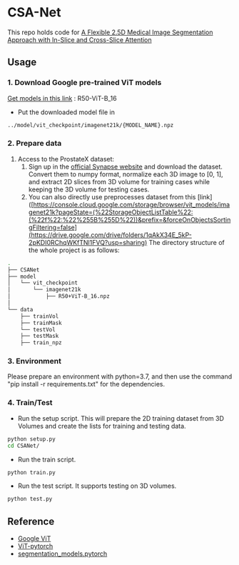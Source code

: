 # CSA-Net

This repo holds code for [A Flexible 2.5D Medical Image Segmentation Approach with In-Slice and Cross-Slice Attention](https://arxiv.org/pdf/..)
 
## Usage

### 1. Download Google pre-trained ViT models
[Get models in this link](https://console.cloud.google.com/storage/browser/vit_models/imagenet21k?pageState=(%22StorageObjectListTable%22:(%22f%22:%22%255B%255D%22))&prefix=&forceOnObjectsSortingFiltering=false) : R50-ViT-B_16
* Put the downloaded model file in 
```bash
../model/vit_checkpoint/imagenet21k/{MODEL_NAME}.npz
```

### 2. Prepare data

1. Access to the ProstateX dataset:
   1. Sign up in the [official Synapse website](https://www.synapse.org/#!Synapse:syn3193805/wiki/) and download the dataset. Convert them to numpy format, normalize each 3D image to [0, 1], and extract 2D slices from 3D volume for training cases while keeping the 3D volume for testing cases.
   2.  You can also directly use preprocesses dataset from this [link] ([https://console.cloud.google.com/storage/browser/vit_models/imagenet21k?pageState=(%22StorageObjectListTable%22:(%22f%22:%22%255B%255D%22))&prefix=&forceOnObjectsSortingFiltering=false](https://drive.google.com/drive/folders/1qAkX34E_5kP-2pKDI0RChqWKfTNl1FVQ?usp=sharing)
The directory structure of the whole project is as follows:

```bash
.
├── CSANet
├── model
│   └── vit_checkpoint
│       └── imagenet21k
│           ├── R50+ViT-B_16.npz
│           
└── data
    ├── trainVol
    ├── trainMask
    └── testVol
    ├── testMask
    ├── train_npz     
```

### 3. Environment

Please prepare an environment with python=3.7, and then use the command "pip install -r requirements.txt" for the dependencies.

### 4. Train/Test
- Run the setup script. This will prepare the 2D training dataset from 3D Volumes and create the lists for training and testing data.
```bash
python setup.py
cd CSANet/
```

- Run the train script.

```bash
python train.py
```

- Run the test script. It supports testing on 3D volumes.

```bash
python test.py
```

## Reference
* [Google ViT](https://github.com/google-research/vision_transformer)
* [ViT-pytorch](https://github.com/jeonsworld/ViT-pytorch)
* [segmentation_models.pytorch](https://github.com/qubvel/segmentation_models.pytorch)
